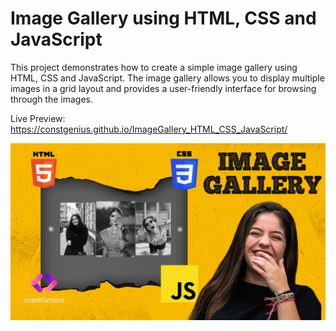 # Image Gallery using HTML, CSS and JavaScript

This project demonstrates how to create a simple image gallery using HTML, CSS and JavaScript. The image gallery allows you to display multiple images in a grid layout and provides a user-friendly interface for browsing through the images.

Live Preview: https://constgenius.github.io/ImageGallery_HTML_CSS_JavaScript/

![Image Gallery](images/ImageGallery.png)

